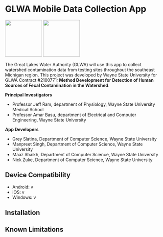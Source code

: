 # GLWA Mobile Data Collection App

<img src="https://glwa.wpenginepowered.com/wp-content/uploads/2018/06/logo-glwa.svg" height=120> <img src="https://github.com/mblabwsu/glwa/assets/56197948/23c91bcf-a5b9-4df1-9209-9f595a8cbe62" height=120>


The Great Lakes Water Authority (GLWA) will use this app to collect watershed contamination data from testing sites throughout the southeast Michigan region. 
This project was developed by Wayne State University for GLWA Contract #2100771: **Method Development for Detection of Human Sources of Fecal Contamination in the Watershed**.

**Principal Investigators**
- Professor Jeff Ram, department of Physiology, Wayne State University Medical School
- Professor Amar Basu, department of Electrical and Computer Engineering, Wayne State University

**App Developers**
* Grey Slatina, Department of Computer Science, Wayne State University
* Manpreet Singh, Department of Computer Science, Wayne State University
* Maaz Shaikh, Department of Computer Science, Wayne State University
* Nick Zuke, Department of Computer Science, Wayne State University


## Device Compatibility
* Android: v
* iOS: v
* Windows: v 

## Installation


## Known Limitations
